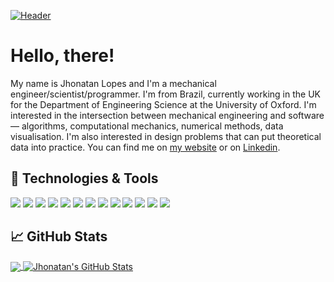 [![Header](https://github.com/jhonatan-lopes/jhonatan-lopes/blob/10df1633e2b3b82305f4748b35242336f7efd5a7/Assets/Banner.svg "Header")](https://drjplopes.com/)

# Hello, there!

My name is Jhonatan Lopes and I'm a mechanical engineer/scientist/programmer. I'm from Brazil, currently working in the UK for the Department of Engineering Science at the University of Oxford. I'm interested in the intersection between mechanical engineering and software — algorithms, computational mechanics, numerical methods, data visualisation. I'm also interested in design problems that can put theoretical data into practice. You can find me on [my website](https://drjplopes.com) or on [Linkedin](https://www.linkedin.com/in/jhonatan-dapontelopes).


## 🔧 Technologies & Tools
![](https://img.shields.io/badge/Code-Python-informational?style=for-the-badge&labelColor=0d0d0d&color=9e8568&logoColor=white)
![](https://img.shields.io/badge/Code-Matlab-informational?style=for-the-badge&labelColor=0d0d0d&color=9e8568&logoColor=white)
![](https://img.shields.io/badge/Code-JavaScript-informational?style=for-the-badge&labelColor=0d0d0d&color=9e8568&logoColor=white)
![](https://img.shields.io/badge/Code-HTML-informational?style=for-the-badge&labelColor=0d0d0d&color=9e8568&logoColor=white)
![](https://img.shields.io/badge/Code-CSS-informational?style=for-the-badge&labelColor=0d0d0d&color=9e8568&logoColor=white)
![](https://img.shields.io/badge/Code-LabVIEW-informational?style=for-the-badge&labelColor=0d0d0d&color=9e8568&logoColor=white)
![](https://img.shields.io/badge/Tools-FEA-informational?style=for-the-badge&labelColor=0d0d0d&color=9e8568&logoColor=white)
![](https://img.shields.io/badge/Tools-CFD-informational?style=for-the-badge&labelColor=0d0d0d&color=9e8568&logoColor=white)
![](https://img.shields.io/badge/Tools-ABAQUS-informational?style=for-the-badge&labelColor=0d0d0d&color=9e8568&logoColor=white)
![](https://img.shields.io/badge/Tools-ANSYS-informational?style=for-the-badge&labelColor=0d0d0d&color=9e8568&logoColor=white)
![](https://img.shields.io/badge/Tools-SolidWorks-informational?style=for-the-badge&labelColor=0d0d0d&color=9e8568&logoColor=white)
![](https://img.shields.io/badge/OS-Windows-informational?style=for-the-badge&labelColor=0d0d0d&color=9e8568&logoColor=white)
![](https://img.shields.io/badge/OS-Linux-informational?style=for-the-badge&labelColor=0d0d0d&color=9e8568&logoColor=white)


## &#x1f4c8; GitHub Stats

<a href="https://github.com/jhonatan-lopes/jhonatan-lopes">
  <img align="center" src="https://github-readme-stats.vercel.app/api/top-langs/?username=jhonatan-lopes&hide=css,html&title_color=ffffff&text_color=ffffff&icon_color=9e8568&bg_color=000000&langs_count=3&hide_border=true" />
</a>
<a href="https://github.com/jhonatan-lopes/jhonatan-lopes">
  <img align="center" src="https://github-readme-stats.vercel.app/api?username=jhonatan-lopes&show_icons=true&line_height=27&count_private=true&title_color=ffffff&text_color=ffffff&icon_color=9e8568&bg_color=000000&hide_border=true" alt="Jhonatan's GitHub Stats" />
</a>

